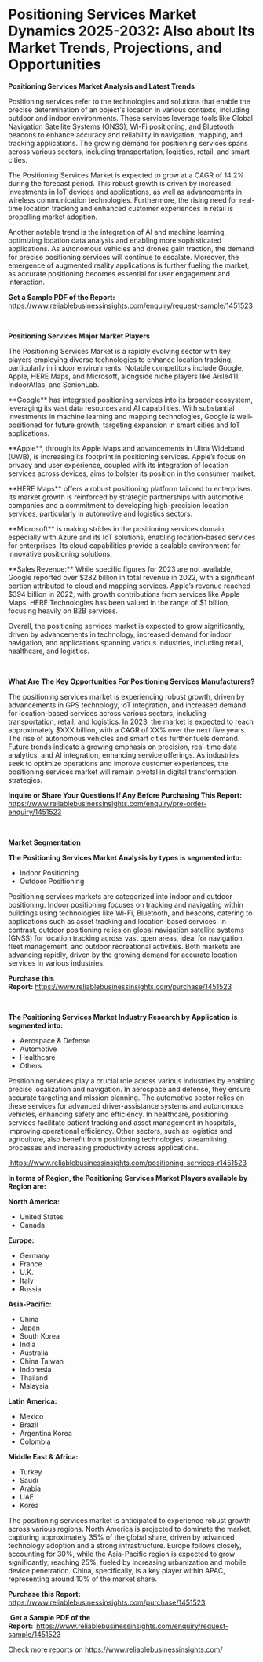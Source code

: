<p><h1>Positioning Services Market Dynamics 2025-2032: Also about Its Market Trends, Projections, and Opportunities</h1></p><p><strong>Positioning Services Market Analysis and Latest Trends</strong></p>
<p><p>Positioning services refer to the technologies and solutions that enable the precise determination of an object's location in various contexts, including outdoor and indoor environments. These services leverage tools like Global Navigation Satellite Systems (GNSS), Wi-Fi positioning, and Bluetooth beacons to enhance accuracy and reliability in navigation, mapping, and tracking applications. The growing demand for positioning services spans across various sectors, including transportation, logistics, retail, and smart cities.</p><p>The Positioning Services Market is expected to grow at a CAGR of 14.2% during the forecast period. This robust growth is driven by increased investments in IoT devices and applications, as well as advancements in wireless communication technologies. Furthermore, the rising need for real-time location tracking and enhanced customer experiences in retail is propelling market adoption. </p><p>Another notable trend is the integration of AI and machine learning, optimizing location data analysis and enabling more sophisticated applications. As autonomous vehicles and drones gain traction, the demand for precise positioning services will continue to escalate. Moreover, the emergence of augmented reality applications is further fueling the market, as accurate positioning becomes essential for user engagement and interaction.</p></p>
<p><strong>Get a Sample PDF of the Report:&nbsp;</strong> <a href="https://www.reliablebusinessinsights.com/enquiry/request-sample/1451523?utm_campaign=3079&utm_medium=2&utm_source=Github&utm_content=ia&utm_term=09032025&utm_id=positioning-services">https://www.reliablebusinessinsights.com/enquiry/request-sample/1451523</a></p>
<p>&nbsp;</p>
<p><strong>Positioning Services Major Market Players</strong></p>
<p><p>The Positioning Services Market is a rapidly evolving sector with key players employing diverse technologies to enhance location tracking, particularly in indoor environments. Notable competitors include Google, Apple, HERE Maps, and Microsoft, alongside niche players like Aisle411, IndoorAtlas, and SenionLab.</p><p>**Google** has integrated positioning services into its broader ecosystem, leveraging its vast data resources and AI capabilities. With substantial investments in machine learning and mapping technologies, Google is well-positioned for future growth, targeting expansion in smart cities and IoT applications. </p><p>**Apple**, through its Apple Maps and advancements in Ultra Wideband (UWB), is increasing its footprint in positioning services. Apple’s focus on privacy and user experience, coupled with its integration of location services across devices, aims to bolster its position in the consumer market.</p><p>**HERE Maps** offers a robust positioning platform tailored to enterprises. Its market growth is reinforced by strategic partnerships with automotive companies and a commitment to developing high-precision location services, particularly in automotive and logistics sectors.</p><p>**Microsoft** is making strides in the positioning services domain, especially with Azure and its IoT solutions, enabling location-based services for enterprises. Its cloud capabilities provide a scalable environment for innovative positioning solutions.</p><p>**Sales Revenue:** While specific figures for 2023 are not available, Google reported over $282 billion in total revenue in 2022, with a significant portion attributed to cloud and mapping services. Apple’s revenue reached $394 billion in 2022, with growth contributions from services like Apple Maps. HERE Technologies has been valued in the range of $1 billion, focusing heavily on B2B services. </p><p>Overall, the positioning services market is expected to grow significantly, driven by advancements in technology, increased demand for indoor navigation, and applications spanning various industries, including retail, healthcare, and logistics.</p></p>
<p>&nbsp;</p>
<p><strong>What Are The Key Opportunities For Positioning Services Manufacturers?</strong></p>
<p><p>The positioning services market is experiencing robust growth, driven by advancements in GPS technology, IoT integration, and increased demand for location-based services across various sectors, including transportation, retail, and logistics. In 2023, the market is expected to reach approximately $XXX billion, with a CAGR of XX% over the next five years. The rise of autonomous vehicles and smart cities further fuels demand. Future trends indicate a growing emphasis on precision, real-time data analytics, and AI integration, enhancing service offerings. As industries seek to optimize operations and improve customer experiences, the positioning services market will remain pivotal in digital transformation strategies.</p></p>
<p><strong>Inquire or Share Your Questions If Any Before Purchasing This Report:</strong> <a href="https://www.reliablebusinessinsights.com/enquiry/pre-order-enquiry/1451523?utm_campaign=3079&utm_medium=2&utm_source=Github&utm_content=ia&utm_term=09032025&utm_id=positioning-services">https://www.reliablebusinessinsights.com/enquiry/pre-order-enquiry/1451523</a></p>
<p>&nbsp;</p>
<p><strong>Market Segmentation</strong></p>
<p><strong>The Positioning Services Market Analysis by types is segmented into:</strong></p>
<p><ul><li>Indoor Positioning</li><li>Outdoor Positioning</li></ul></p>
<p><p>Positioning services markets are categorized into indoor and outdoor positioning. Indoor positioning focuses on tracking and navigating within buildings using technologies like Wi-Fi, Bluetooth, and beacons, catering to applications such as asset tracking and location-based services. In contrast, outdoor positioning relies on global navigation satellite systems (GNSS) for location tracking across vast open areas, ideal for navigation, fleet management, and outdoor recreational activities. Both markets are advancing rapidly, driven by the growing demand for accurate location services in various industries.</p></p>
<p><strong>Purchase this Report:&nbsp;</strong><a href="https://www.reliablebusinessinsights.com/purchase/1451523?utm_campaign=3079&utm_medium=2&utm_source=Github&utm_content=ia&utm_term=09032025&utm_id=positioning-services">https://www.reliablebusinessinsights.com/purchase/1451523</a></p>
<p>&nbsp;</p>
<p><strong>The Positioning Services Market Industry Research by Application is segmented into:</strong></p>
<p><ul><li>Aerospace & Defense</li><li>Automotive</li><li>Healthcare</li><li>Others</li></ul></p>
<p><p>Positioning services play a crucial role across various industries by enabling precise localization and navigation. In aerospace and defense, they ensure accurate targeting and mission planning. The automotive sector relies on these services for advanced driver-assistance systems and autonomous vehicles, enhancing safety and efficiency. In healthcare, positioning services facilitate patient tracking and asset management in hospitals, improving operational efficiency. Other sectors, such as logistics and agriculture, also benefit from positioning technologies, streamlining processes and increasing productivity across applications.</p></p>
<p><a href="https://www.reliablebusinessinsights.com/positioning-services-r1451523?utm_campaign=3079&utm_medium=2&utm_source=Github&utm_content=ia&utm_term=09032025&utm_id=positioning-services">&nbsp;https://www.reliablebusinessinsights.com/positioning-services-r1451523</a></p>
<p><strong>In terms of Region, the Positioning Services Market Players available by Region are:</strong></p>
<p>
    <p> <strong> North America: </strong>
        <ul>
            <li>United States</li>
            <li>Canada</li>
        </ul>
        </p> 
    <p> <strong> Europe: </strong>
        <ul>
            <li>Germany</li>
            <li>France</li>
            <li>U.K.</li>
            <li>Italy</li>
            <li>Russia</li>
        </ul>
        </p> 
    <p> <strong> Asia-Pacific: </strong>
        <ul>
            <li>China</li>
            <li>Japan</li>
            <li>South Korea</li>
            <li>India</li>
            <li>Australia</li>
            <li>China Taiwan</li>
            <li>Indonesia</li>
            <li>Thailand</li>
            <li>Malaysia</li>
        </ul>
        </p> 
    <p> <strong> Latin America: </strong>
        <ul>
            <li>Mexico</li>
            <li>Brazil</li>
            <li>Argentina Korea</li>
            <li>Colombia</li>
        </ul>
        </p> 
    <p> <strong> Middle East & Africa: </strong>
        <ul>
            <li>Turkey</li>
            <li>Saudi</li>
            <li>Arabia</li>
            <li>UAE</li>
            <li>Korea</li>
        </ul>
    </p>
    </p>
<p><p>The positioning services market is anticipated to experience robust growth across various regions. North America is projected to dominate the market, capturing approximately 35% of the global share, driven by advanced technology adoption and a strong infrastructure. Europe follows closely, accounting for 30%, while the Asia-Pacific region is expected to grow significantly, reaching 25%, fueled by increasing urbanization and mobile device penetration. China, specifically, is a key player within APAC, representing around 10% of the market share.</p></p>
<p><strong>Purchase this Report: </strong><a href="https://www.reliablebusinessinsights.com/purchase/1451523?utm_campaign=3079&utm_medium=2&utm_source=Github&utm_content=ia&utm_term=09032025&utm_id=positioning-services">https://www.reliablebusinessinsights.com/purchase/1451523</a></p>
<p>&nbsp;<strong>Get a Sample PDF of the Report:&nbsp;&nbsp;</strong><a href="https://www.reliablebusinessinsights.com/enquiry/request-sample/1451523?utm_campaign=3079&utm_medium=2&utm_source=Github&utm_content=ia&utm_term=09032025&utm_id=positioning-services">https://www.reliablebusinessinsights.com/enquiry/request-sample/1451523</a></p>
<p><strong></strong></p>
<p>Check more reports on <a href="https://www.reliablebusinessinsights.com/?utm_campaign=3079&utm_medium=2&utm_source=Github&utm_content=ia&utm_term=09032025&utm_id=positioning-services">https://www.reliablebusinessinsights.com/</a></p>